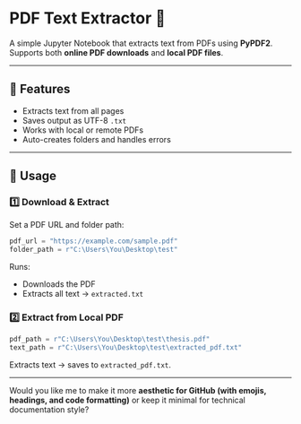 
# PDF Text Extractor 🧾

A simple Jupyter Notebook that extracts text from PDFs using **PyPDF2**.
Supports both **online PDF downloads** and **local PDF files**.

---

## 🚀 Features

* Extracts text from all pages
* Saves output as UTF-8 `.txt`
* Works with local or remote PDFs
* Auto-creates folders and handles errors

---

## 🧠 Usage

### 1️⃣ Download & Extract

Set a PDF URL and folder path:

```python
pdf_url = "https://example.com/sample.pdf"
folder_path = r"C:\Users\You\Desktop\test"
```

Runs:

* Downloads the PDF
* Extracts all text → `extracted.txt`

### 2️⃣ Extract from Local PDF

```python
pdf_path = r"C:\Users\You\Desktop\test\thesis.pdf"
text_path = r"C:\Users\You\Desktop\test\extracted_pdf.txt"
```

Extracts text → saves to `extracted_pdf.txt`.

---


Would you like me to make it more **aesthetic for GitHub (with emojis, headings, and code formatting)** or keep it minimal for technical documentation style?
